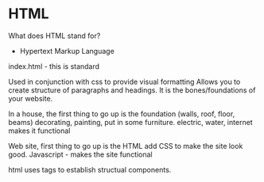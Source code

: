 # HTML

What does HTML stand for?
- Hypertext Markup Language

index.html - this is standard

Used in conjunction with css to provide visual formatting
Allows you to create structure of paragraphs and headings.
It is the bones/foundations of your website.

In a house, the first thing to go up is the foundation (walls, roof, floor, beams)
decorating, painting, put in some furniture.
electric, water, internet makes it functional

Web site, first thing to go up is the HTML
add CSS to make the site look good.
Javascript - makes the site functional 

html uses tags to establish structual components.
    <p></p> 
    <body></body>
    <header></header>
    <img>

